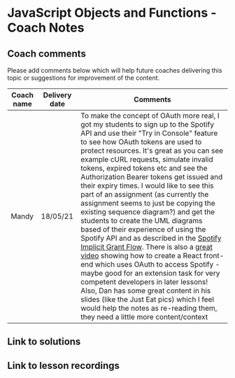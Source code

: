 # JavaScript Objects and Functions - Coach Notes

## Coach comments
Please add comments below which will help future coaches delivering this topic or suggestions for improvement of the content.

|**Coach name**|**Delivery date**|**Comments**|
|--------------|-----------------|------------|
|Mandy|18/05/21|To make the concept of OAuth more real, I got my students to sign up to the Spotify API and use their "Try in Console" feature to see how OAuth tokens are used to protect resources. It's great as you can see example cURL requests, simulate invalid tokens, expired tokens etc and see the Authorization Bearer tokens get issued and their expiry times. I would like to see this part of an assignment (as currently the assignment seems to just be copying the existing sequence diagram?) and get the students to create the UML diagrams based of their experience of using the Spotify API and as described in the [Spotify Implicit Grant Flow](https://developer.spotify.com/documentation/general/guides/authorization-guide/#implicit-grant-flow). There is also a [great video](https://www.youtube.com/watch?v=f5OLDvwP-Ug) showing how to create a React front-end which uses OAuth to access Spotify - maybe good for an extension task for very competent developers in later lessons! Also, Dan has some great content in his slides (like the Just Eat pics) which I feel would help the notes as re-reading them, they need a little more content/context|

## Link to solutions

## Link to lesson recordings